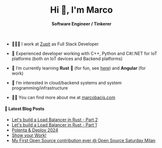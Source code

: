 
<h1 align="center">Hi 👋, I'm Marco</h1>
<h4 align="center">Software Engineer / Tinkerer</h4>

&nbsp;

- 👨🏻‍💻 I work at [Zupit](https://zupit.it/) as Full Stack Developer

- 💪 Experienced developer working with C++, Python and C#/.NET for IoT platforms (both on IoT devices and Backend platforms)

- 🌱 I’m currently learning **Rust** 🦀 (for fun, see [here](https://github.com/marcobacis/adventofcode)) and **Angular** (for work)

- 👀 I’m interested in cloud/backend systems and system programming/infrastructure

- 👨‍💻 You can find more about me at [marcobacis.com](marcobacis.com)

#### 📕 Latest Blog Posts
<!-- BLOG-POST-LIST:START -->
- [Let&#39;s build a Load Balancer in Rust - Part 2](https://marcobacis.com/blog/load-balancer-rust-2/)
- [Let&#39;s build a Load Balancer in Rust - Part 1](https://marcobacis.com/blog/load-balancer-rust-1/)
- [Polenta &amp; Deploy 2024](https://marcobacis.com/blog/2024-polenta-and-deploy/)
- [Show your Work!](https://marcobacis.com/blog/show-your-work-book/)
- [My First Open Source contribution ever @ Open Source Saturday Milan](https://marcobacis.com/blog/2024-feb-open-source-saturday/)
<!-- BLOG-POST-LIST:END -->
